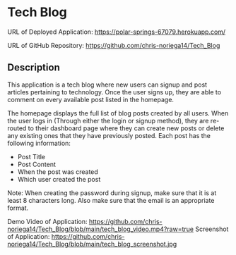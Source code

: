 # Tech Blog

URL of Deployed Application: https://polar-springs-67079.herokuapp.com/

URL of GitHub Repository: https://github.com/chris-noriega14/Tech_Blog

## Description

This application is a tech blog where new users can signup and post articles pertaining to technology. Once the user signs up, they are able to comment on every available post listed in the homepage. 

The homepage displays the full list of blog posts created by all users. When the user logs in (Through either the login or signup method), they are re-routed to their dashboard page where they can create new posts or delete any existing ones that they have previously posted. Each post has the following information:

* Post Title
* Post Content
* When the post was created
* Which user created the post

Note: When creating the password during signup, make sure that it is at least 8 characters long. Also make sure that the email is an appropriate format.

Demo Video of Application: https://github.com/chris-noriega14/Tech_Blog/blob/main/tech_blog_video.mp4?raw=true
Screenshot of Application: https://github.com/chris-noriega14/Tech_Blog/blob/main/tech_blog_screenshot.jpg
